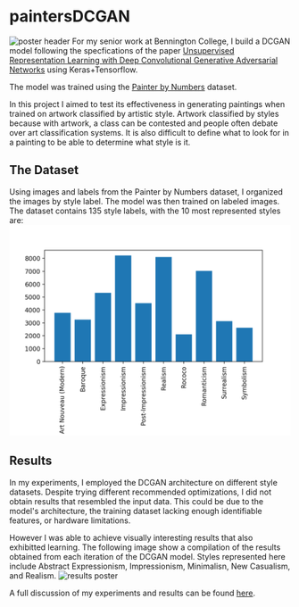 
# paintersDCGAN
![poster header](https://github.com/lhoang64/painters-dcgan/blob/master/science%20poster.png)
For my senior work at Bennington College, I build a DCGAN model following the specfications of the paper [Unsupervised Representation Learning with Deep Convolutional Generative Adversarial Networks](https://arxiv.org/abs/1511.06434) using Keras+Tensorflow. 

The model was trained using the [Painter by Numbers](https://www.kaggle.com/c/painter-by-numbers) dataset.

In this project I aimed to test its effectiveness in generating paintings when trained on artwork classified by artistic style. Artwork classified by styles because with artwork, a class can be contested and people often debate over art classification systems. It is also difficult to define what to look for in a painting to be able to determine what style is it.

## The Dataset
Using images and labels from the Painter by Numbers dataset, I organized the images by style label. The model was then trained on labeled images.
The dataset contains 135 style labels, with the 10 most represented styles are:
![style distribution](https://github.com/lhoang64/painters-dcgan/blob/master/styles.png)

## Results
 In my experiments, I employed the DCGAN architecture on different style datasets. Despite trying different recommended optimizations, I did not obtain results that resembled the input data. This could be due to the model's architecture, the training dataset lacking enough identifiable features, or hardware limitations. 

 However I was able to achieve visually interesting results that also exhibitted learning. The following image show a compilation of the results obtained from each iteration of the DCGAN model. Styles represented here include Abstract Expressionism, Impressionism, Minimalisn, New Casualism, and Realism.
![results poster](https://github.com/lhoang64/painters-dcgan/blob/master/results.png)

 A full discussion of my experiments and results can be found [here](https://docs.google.com/document/d/1SaE1gjaPsunO-TerIAyPAp1w7C1d7f7j6YSGwlkd3ts/edit?usp=sharing).